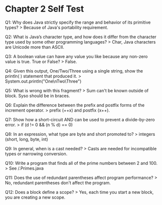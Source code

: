 # Chapter 2 Self Test

Q1: Why does Java strictly specify the range and behavior of its primitive types? > Because of Java's portability requirement.

Q2: What is Java’s character type, and how does it differ from the character type used by some other programming languages? > Char, Java characters are Unicode more than ASCII.

Q3: A boolean value can have any value you like because any non-zero value is true. True or False? > False.

Q4: Given this output, One/Two/Three using a single string, show the println( ) statement that produced it. > System.out.println("One\nTwo\Three")

Q5: What is wrong with this fragment? > Sum can't be known outside of block. Syso should be in braces.

Q6: Explain the difference between the prefix and postfix forms of the increment operator. > prefix (++x) and postfix (x++).

Q7: Show how a short-circuit AND can be used to prevent a divide-by-zero error. > if (d != 0 && (n % d) == 0)

Q8: In an expression, what type are byte and short promoted to? > integers (short, long, byte, int)

Q9: In general, when is a cast needed? > Casts are needed for incompatible types or narrowing conversion.

Q10: Write a program that finds all of the prime numbers between 2 and 100. > See /.Primes.java

Q11:  Does the use of redundant parentheses affect program performance? > No, redundant parentheses don't affect the program.

Q12: Does a block define a scope? > Yes, each time you start a new block, you are creating a new scope.
